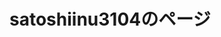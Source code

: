 # satoshiinu3104のページ



<html>
	<head>
		<link rel="shortcut icon" type="image/x-icon" href="https://satoshinu3014.github.io/favicon.ico">
		<link href="https://cdn.jsdelivr.net/npm/bootstrap@5.1.3/dist/css/bootstrap.min.css" rel="stylesheet" integrity="sha384-1BmE4kWBq78iYhFldvKuhfTAU6auU8tT94WrHftjDbrCEXSU1oBoqyl2QvZ6jIW3" crossorigin="anonymous">
		<script src="https://ajax.googleapis.com/ajax/libs/jquery/1.12.4/jquery.min.js"></script>
		<script src="https://cdn.jsdelivr.net/npm/bootstrap@5.1.3/dist/js/bootstrap.bundle.min.js" integrity="sha384-ka7Sk0Gln4gmtz2MlQnikT1wXgYsOg+OMhuP+IlRH9sENBO0LRn5q+8nbTov4+1p" crossorigin="anonymous"></script>
	</head>
	<body style="background-image: url(b122.jpg);">
		<style>
			.game_img {
			position: relative;
			}
			.game_img p {
			position: absolute;
			top: 50%;
			left: 2%;
			-ms-transform: translate(0%,-50%);
			-webkit-transform: translate(0%,-50%);
			transform: translate(0%,-50%);
			margin:0;
			paddin:0;
			/*文字の装飾は省略*/
			}			
			.profile_img {
			position: relative;
			}
			.profile_img p {
			position: absolute;
			top: 50%;
			left: 2%;
			-ms-transform: translate(0%,-50%);
			-webkit-transform: translate(0%,-50%);
			transform: translate(0%,-50%);
			margin:0;
			paddin:0;
			/*文字の装飾は省略*/
			}			
			.blog_img {
			position: relative;
			}
			.blog_img p {
			position: absolute;
			top: 50%;
			left: 2%;
			-ms-transform: translate(0%,-50%);
			-webkit-transform: translate(0%,-50%);
			transform: translate(0%,-50%);
			margin:0;
			paddin:0;
			/*文字の装飾は省略*/
			}
			
		</style>
		
		<div class="top_img" >
			<img src="top_img.png" >
		</div>
		
<img src="satoshiinu.png" alt="さとしいぬ" width="100" height="100" border="0" ><br />
		<div class="jumbotron">
			<div class="container">
				<div class="game_img">
					<img src="750FB9D6-E39D-4F3E-8BB4-093F5BB3D644.gif" alt="" >
					<p>
						<font color="white">
							ツール
						</font>
					</p>
				</div>
				<img src="A301821D-EDD4-4194-96DB-E244DD3B5B57.gif" alt=""  width="15" height="15" ><a href="/calc/" >電卓</a><br>
				<img src="A301821D-EDD4-4194-96DB-E244DD3B5B57.gif" alt=""  width="15" height="15" ><a href="/minecraft_texture/" >マイクラテクスチャー配布</a>
				<div class="profile_img" >
					<img src="750FB9D6-E39D-4F3E-8BB4-093F5BB3D644.gif" alt="" >
					<p>
						<font color="white">
							自己紹介など
						</font>
					</p>
				</div>
				<img src="A301821D-EDD4-4194-96DB-E244DD3B5B57.gif" alt=""  width="15" height="15" ><a href="/profile/">自己紹介</a><br />
				<img src="A301821D-EDD4-4194-96DB-E244DD3B5B57.gif" alt=""  width="15" height="15" >ライン公式<br />
				<a href="https://lin.ee/84nQXxL"><img src="https://scdn.line-apps.com/n/line_add_friends/btn/ja.png" alt="友だち追加" height="36" border="0"></a>

				<div class="blog_img" >
					<img src="750FB9D6-E39D-4F3E-8BB4-093F5BB3D644.gif" alt="" >
					<p>
						<font color="white">
							ブログ
						</font>
					</p>
				</div>
				<img src="A301821D-EDD4-4194-96DB-E244DD3B5B57.gif" alt=""  width="15" height="15" >
				<a href="/minecraft/">マイクラ</a>
			</div>
		</div>
	</body>
</html>

